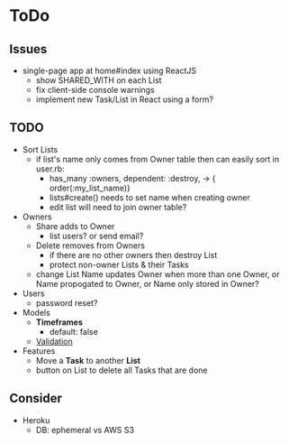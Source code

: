 # ToDo

## Issues
- single-page app at home#index using ReactJS
  - show SHARED_WITH on each List
  - fix client-side console warnings
  - implement new Task/List in React using a form?

## TODO

- Sort Lists
  - if list's name only comes from Owner table then can easily sort in user.rb: 
    - has_many :owners, dependent: :destroy, -> { order(:my_list_name)}
    - lists#create() needs to set name when creating owner
    - edit list will need to join owner table?
- Owners
  - Share adds to Owner
    - list users?  or send email?
  - Delete removes from Owners
    - if there are no other owners then destroy List
    - protect non-owner Lists & their Tasks
  - change List Name updates Owner when more than one Owner, or Name propogated to Owner, or Name only stored in Owner?
- Users
  - password reset?
- Models
  - **Timeframes**
    - default: false
  - [Validation](https://edgeguides.rubyonrails.org/active_record_validations.html)
- Features
  - Move a **Task** to another **List**
  - button on List to delete all Tasks that are done

## Consider

- Heroku
  - DB: ephemeral vs AWS S3
